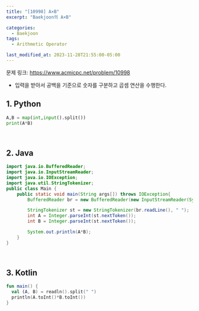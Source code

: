 ```yaml
---
title: "[10998] A×B"
excerpt: "Baekjoon의 A×B"

categories:
  - Baekjoon
tags:
  - Arithmetic Operator

last_modified_at: 2023-11-28T21:55:00-05:00
---
```


문제 링크: https://www.acmicpc.net/problem/10998

- 입력을 받아서 공백을 기준으로 숫자를 구분하고 곱셈 연산을 수행한다.

## 1. Python

```python
A,B = map(int,input().split())
print(A*B)
```

<br>

## 2. Java

```java
import java.io.BufferedReader;
import java.io.InputStreamReader;
import java.io.IOException;
import java.util.StringTokenizer;
public class Main {
    public static void main(String args[]) throws IOException{
        BufferedReader br = new BufferedReader(new InputStreamReader(System.in));

        StringTokenizer st = new StringTokenizer(br.readLine(), " ");
        int A = Integer.parseInt(st.nextToken());
        int B = Integer.parseInt(st.nextToken());

        System.out.println(A*B);
    }
}
```

<br>

## 3. Kotlin

```kotlin
fun main() {
  val (A, B) = readln().split(" ")
  println(A.toInt()*B.toInt())
}
```
